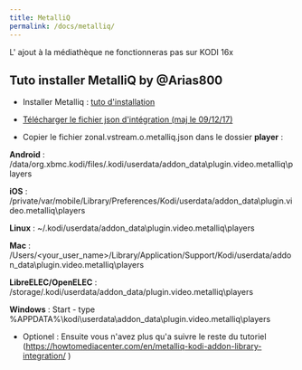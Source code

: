 ```yaml
---
title: MetalliQ
permalink: /docs/metalliq/
---
```


<p class="bg-danger"> L' ajout à la médiathèque ne fonctionneras pas sur KODI 16x </p>


<div class="panel panel-default">
  <div class="panel-heading">
    <h2 class="panel-title">Tuto installer MetalliQ by @Arias800</h2>
  </div>
  <div class="panel-body">

- Installer Metalliq : [tuto d'installation](https://howtomediacenter.com/en/metalliq-kodi-addon-library-integration/)

- [Télécharger le fichier json d'intégration (maj le 09/12/17)](https://github.com/Arias800/zonal.vstream.o.metalliq.json/raw/master/zonal.vstream.o.metalliq.json)

- Copier le fichier zonal.vstream.o.metalliq.json dans le dossier **player** :

**Android** : /data/org.xbmc.kodi/files/.kodi/userdata/addon_data\plugin.video.metalliq\players

**iOS** : /private/var/mobile/Library/Preferences/Kodi/userdata/addon_data\plugin.video.metalliq\players

**Linux** : ~/.kodi/userdata/addon_data\plugin.video.metalliq\players

**Mac** : /Users/<your_user_name>/Library/Application/Support/Kodi/userdata/addon_data\plugin.video.metalliq\players

**LibreELEC/OpenELEC** : /storage/.kodi/userdata/addon_data/plugin.video.metalliq\players

**Windows** : Start - type %APPDATA%\kodi\userdata\addon_data\plugin.video.metalliq\players 


- Optionel : Ensuite vous n'avez plus qu'a suivre le reste du tutoriel (https://howtomediacenter.com/en/metalliq-kodi-addon-library-integration/ ) 

  </div>
</div>
